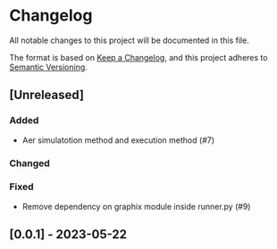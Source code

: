 # Changelog

All notable changes to this project will be documented in this file.

The format is based on [Keep a Changelog](https://keepachangelog.com/en/1.0.0/),
and this project adheres to [Semantic Versioning](https://semver.org/spec/v2.0.0.html).

## [Unreleased]

### Added

- Aer simulatotion method and execution method (#7)

### Changed

### Fixed

- Remove dependency on graphix module inside runner.py (#9)

## [0.0.1] - 2023-05-22
